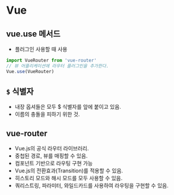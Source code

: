 # Vue
## vue.use 메서드
* 플러그인 사용할 때 사용
```js
import VueRouter from 'vue-router'
// 뷰 어플리케이션에 라우터 플러그인을 추가한다.
Vue.use(VueRouter)
```
## `$` 식별자
* 내장 옵셔들은 모두 $ 식별자를 앞에 붙이고 있음.
* 이름의 충돌을 피하기 위한 것.

## vue-router
* Vue.js의 공식 라우터 라이브러리.
* 중첩된 경로, 뷰를 매핑할 수 있음.
* 컴포넌트 기반으로 라우팅 구현 가능
* Vue.js의 전환효과(Transition)를 적용할 수 있음.
* 히스토리 모드와 해시 모드를 모두 사용할 수 있음.
* 쿼리스트링, 파라미터, 와일드카드를 사용하여 라우팅을 구현할 수 있음.